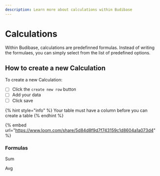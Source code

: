 ```yaml
---
description: Learn more about calculations within Budibase
---
```


# Calculations

Within Budibase, calculations are predefinned formulas. Instead of writing the formulaes, you can simply select from the list of predefined options. 

## How to create a new Calculation

To create a new Calculation:

* [ ] Click the `create new row` button
* [ ] Add your data
* [ ] Click save

{% hint style="info" %}
Your table must have a column before you can create a table
{% endhint %}

{% embed url="https://www.loom.com/share/5d84d8f9d7f743159c1d8604a1a073d4" %}

### Formulas

Sum

Avg



